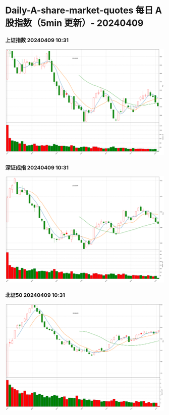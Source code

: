 
# Daily-A-share-market-quotes 每日 A 股指数（5min 更新）- 20240409

### 上证指数 20240409 10:31
![](./fig/2024/4/20240409-sh000001.png)

### 深证成指 20240409 10:31
![](./fig/2024/4/20240409-sz399001.png)

### 北证50 20240409 10:31
![](./fig/2024/4/20240409-bj899050.png)
